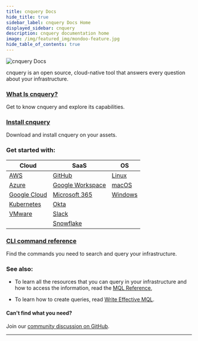 ```yaml
---
title: cnquery Docs
hide_title: true
sidebar_label: cnquery Docs Home
displayed_sidebar: cnquery
description: cnquery documentation home
image: /img/featured_img/mondoo-feature.jpg
hide_table_of_contents: true
---
```


![cnquery Docs](/img/cnquery/cnquery-logo.png)

cnquery is an open source, cloud-native tool that answers every question about your infrastructure.

### [What Is cnquery?](/cnquery/cnquery-about/)

Get to know cnquery and explore its capabilities.

### [Install cnquery](/cnquery/)

Download and install cnquery on your assets.

### Get started with:

| **Cloud**                           | **SaaS**                                            | **OS**                                                 |
| ----------------------------------- | --------------------------------------------------- | ------------------------------------------------------ |
| [AWS](/cnquery/cloud/aws/)          | [GitHub](/cnquery/saas/github/)                     | [Linux](/cnquery/cnquery-oper/cnquery-linux-intro)     |
| [Azure](/cnquery/cloud/azure/)      | [Google Workspace](/cnquery/saas/google_workspace/) | [macOS](/cnquery/cnquery-oper/cnquery-macos-intro)     |
| [Google Cloud](/cnquery/cloud/gcp/) | [Microsoft 365](/cnquery/saas/ms365/)               | [Windows](/cnquery/cnquery-oper/cnquery-windows-intro) |
| [Kubernetes](/cnquery/cloud/k8s/)   | [Okta](/cnquery/saas/okta/)                         |                                                        |
| [VMware](/cnquery/cloud/vmware/)    | [Slack](/cnquery/saas/slack/)                       |                                                        |
|                                     | [Snowflake](/cnquery/saas/snowflake/)               |                                                        |

### [CLI command reference](/cnquery/cli/cnquery/)

Find the commands you need to search and query your infrastructure.

### See also:

- To learn all the resources that you can query in your infrastructure and how to access the information, read the [MQL Reference](/mql/resources/),

- To learn how to create queries, read [Write Effective MQL](/mql/mql.write).

#### Can't find what you need?

Join our [community discussion on GitHub](https://github.com/orgs/mondoohq/discussions).

---
